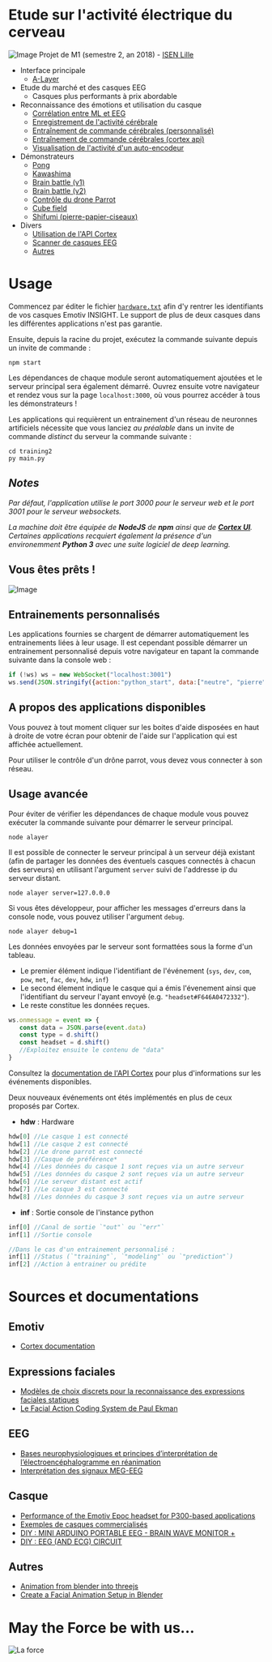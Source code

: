 # Etude sur l'activité électrique du cerveau

![Image](https://github.com/lowlighter/brain/blob/master/miscelleanous/imgs/alayer.png)
Projet de M1 (semestre 2, an 2018) - [ISEN Lille](http://www.isen-lille.fr/)
* Interface principale
    * [A-Layer](https://github.com/lowlighter/brain/tree/master/alayer)
* Etude du marché et des casques EEG
    * Casques plus performants à prix abordable
* Reconnaissance des émotions et utilisation du casque
    * [Corrélation entre ML et EEG](https://github.com/lowlighter/brain/tree/master/emotions)
    * [Enregistrement de l'activité cérébrale](https://github.com/lowlighter/brain/tree/master/recording)
    * [Entraînement de commande cérébrales (personnalisé)](https://github.com/lowlighter/brain/tree/master/training2)
    * [Entraînement de commande cérébrales (cortex api)](https://github.com/lowlighter/brain/tree/master/training)
    * [Visualisation de l'activité d'un auto-encodeur](https://github.com/lowlighter/brain/tree/master/prediction)
* Démonstrateurs
    * [Pong](https://github.com/lowlighter/brain/tree/master/pong)
    * [Kawashima](https://github.com/lowlighter/brain/tree/master/kawashima)
    * [Brain battle (v1)](https://github.com/lowlighter/brain/tree/master/battle1)
    * [Brain battle (v2)](https://github.com/lowlighter/brain/tree/master/battle2)
    * [Contrôle du drone Parrot](https://github.com/lowlighter/brain/tree/master/parrot)
    * [Cube field](https://github.com/lowlighter/brain/tree/master/cubefield)
    * [Shifumi (pierre-papier-ciseaux)](https://github.com/lowlighter/brain/tree/master/shifumi)
* Divers
    * [Utilisation de l'API Cortex](https://github.com/lowlighter/brain/tree/master/miscelleanous/cortex)
    * [Scanner de casques EEG](https://github.com/lowlighter/brain/tree/master/miscelleanous/scanner)
    * [Autres](https://github.com/lowlighter/brain/tree/master/miscelleanous)


# Usage

Commencez par éditer le fichier [`hardware.txt`](https://github.com/lowlighter/brain/blob/master/hardware.txt) afin d'y rentrer les identifiants de vos casques Emotiv INSIGHT. Le support de plus de deux casques dans les différentes applications n'est pas garantie.

Ensuite, depuis la racine du projet, exécutez la commande suivante depuis un invite de commande :
```
npm start
```
Les dépendances de chaque module seront automatiquement ajoutées et le serveur principal sera également démarré.
Ouvrez ensuite votre navigateur et rendez vous sur la page `localhost:3000`, où vous pourrez accéder à tous les démonstrateurs !

Les applications qui requièrent un entrainement d'un réseau de neuronnes artificiels nécessite que vous lanciez *au préalable* dans un invite de commande *distinct* du serveur la commande suivante : 
```
cd training2
py main.py
```

## *Notes*
*Par défaut, l'application utilise le port 3000 pour le serveur web et le port 3001 pour le serveur websockets.*

*La machine doit être équipée de **NodeJS** de **npm** ainsi que de [**Cortex UI**](https://www.emotiv.com/developer/). Certaines applications recquiert également la présence d'un environemment **Python 3** avec une suite logiciel de deep learning.*

## Vous êtes prêts !

![Image](https://github.com/lowlighter/brain/blob/master/miscelleanous/imgs/server_ok.png)

## Entrainements personnalisés

Les applications fournies se chargent de démarrer automatiquement les entrainements liées à leur usage. Il est cependant possible démarrer un entrainement personnalisé depuis votre navigateur en tapant la commande suivante dans la console web :
```javascript
if (!ws) ws = new WebSocket("localhost:3001")
ws.send(JSON.stringify({action:"python_start", data:["neutre", "pierre", "papier", "ciseaux"]}))
```

## A propos des applications disponibles

Vous pouvez à tout moment cliquer sur les boites d'aide disposées en haut à droite de votre écran pour obtenir de l'aide sur l'application qui est affichée actuellement.

Pour utiliser le contrôle d'un drône parrot, vous devez vous connecter à son réseau.


## Usage avancée
Pour éviter de vérifier les dépendances de chaque module vous pouvez exécuter la commande suivante pour démarrer le serveur principal.
```
node alayer
```

Il est possible de connecter le serveur principal à un serveur déjà existant (afin de partager les données des éventuels casques connectés à chacun des serveurs) en utilisant l'argument `server` suivi de l'addresse ip du serveur distant.
```
node alayer server=127.0.0.0
```

Si vous êtes développeur, pour afficher les messages d'erreurs dans la console node, vous pouvez utiliser l'argument `debug`.
```
node alayer debug=1
```

Les données envoyées par le serveur sont formattées sous la forme d'un tableau.
- Le premier élément indique l'identifiant de l'événement (`sys`, `dev`, `com`, `pow`, `met`, `fac`, `dev`, `hdw`, `inf`)
- Le second élement indique le casque qui a émis l'évenement ainsi que l'identifiant du serveur l'ayant envoyé (e.g. `"headset#F646A0472332"`). 
- Le reste constitue les données reçues. 
```javascript
ws.onmessage = event => {
   const data = JSON.parse(event.data)
   const type = d.shift()
   const headset = d.shift()
   //Exploitez ensuite le contenu de "data"
}
```

Consultez la [documentation de l'API Cortex](https://emotiv.github.io/cortex-docs/#event) pour plus d'informations sur les événements disponibles.

Deux nouveaux événements ont étés implémentés en plus de ceux proposés par Cortex.
- **hdw** : Hardware
```javascript
hdw[0] //Le casque 1 est connecté
hdw[1] //Le casque 2 est connecté
hdw[2] //Le drone parrot est connecté
hdw[3] //Casque de préférence*
hdw[4] //Les données du casque 1 sont reçues via un autre serveur
hdw[5] //Les données du casque 2 sont reçues via un autre serveur
hdw[6] //Le serveur distant est actif
hdw[7] //Le casque 3 est connecté
hdw[8] //Les données du casque 3 sont reçues via un autre serveur
```
- **inf** : Sortie console de l'instance python
```javascript
inf[0] //Canal de sortie `"out"` ou `"err"`
inf[1] //Sortie console

//Dans le cas d'un entrainement personnalisé :
inf[1] //Status (`"training"`, `"modeling"` ou `"prediction"`)
inf[2] //Action à entrainer ou prédite
```

# Sources et documentations

## Emotiv
* [Cortex documentation](https://emotiv.github.io/cortex-docs/)

## Expressions faciales
* [Modèles de choix discrets pour la reconnaissance des expressions faciales statiques](https://infoscience.epfl.ch/record/183003/files/ExpressionsFaciales.pdf)
* [Le Facial Action Coding System de Paul Ekman](http://www.la-communication-non-verbale.com/2013/03/facial-action-coding-system-6734.html)

## EEG
* [Bases neurophysiologiques et principes d’interprétation de l’électroencéphalogramme en réanimation](https://www.srlf.org/wp-content/uploads/2015/11/0710-Reanimation-Vol16-N6-p546_552.pdf)
* [Interprétation des signaux MEG-EEG](http://www.labos.upmc.fr/center-meg/media/meegirmf2003/BRNeurophysio.pdf)

## Casque
* [Performance of the Emotiv Epoc headset for P300-based applications](https://biomedical-engineering-online.biomedcentral.com/articles/10.1186/1475-925X-12-56)
* [Exemples de casques commercialisés](https://www.diygenius.com/hacking-your-brain-waves/)
* [DIY : MINI ARDUINO PORTABLE EEG - BRAIN WAVE MONITOR +](http://www.instructables.com/id/Mini-Arduino-Portable-EEG-Brain-Wave-Monitor-/)
* [DIY : EEG (AND ECG) CIRCUIT](http://www.instructables.com/id/DIY-EEG-and-ECG-Circuit/)

## Autres
* [Animation from blender into threejs](http://unboring.net/workflows/animation.html)
* [Create a Facial Animation Setup in Blender](https://cgi.tutsplus.com/tutorials/create-a-facial-animation-setup-in-blender-part-1--cg-32251)

# May the Force be with us...
![La force](https://github.com/lowlighter/brain/blob/master/miscelleanous/imgs/demo.png)

